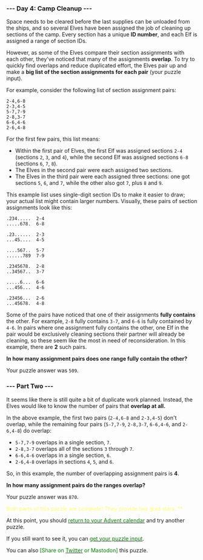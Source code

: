 ### --- Day 4: Camp Cleanup ---
Space needs to be cleared before the last supplies can be unloaded from the ships, and so several Elves have been assigned the job of cleaning up sections of the camp. Every section has a unique <b>ID number</b>, and each Elf is assigned a range of section IDs.

However, as some of the Elves compare their section assignments with each other, they've noticed that many of the assignments <b>overlap</b>. To try to quickly find overlaps and reduce duplicated effort, the Elves pair up and make a <b>big list of the section assignments for each pair</b> (your puzzle input).

For example, consider the following list of section assignment pairs:

    2-4,6-8
    2-3,4-5
    5-7,7-9
    2-8,3-7
    6-6,4-6
    2-6,4-8

For the first few pairs, this list means:

- Within the first pair of Elves, the first Elf was assigned sections `2-4` (sections `2`, `3`, and `4`), while the second Elf was assigned sections `6-8` (sections `6`, `7`, `8`).
- The Elves in the second pair were each assigned two sections.
- The Elves in the third pair were each assigned three sections: one got sections `5`, `6`, and `7`, while the other also got `7`, plus `8` and `9`.

This example list uses single-digit section IDs to make it easier to draw; your actual list might contain larger numbers. Visually, these pairs of section assignments look like this:

    .234.....  2-4
    .....678.  6-8

    .23......  2-3
    ...45....  4-5

    ....567..  5-7
    ......789  7-9

    .2345678.  2-8
    ..34567..  3-7

    .....6...  6-6
    ...456...  4-6

    .23456...  2-6
    ...45678.  4-8

Some of the pairs have noticed that one of their assignments <b>fully contains</b> the other. For example, `2-8` fully contains `3-7`, and `6-6` is fully contained by `4-6`. In pairs where one assignment fully contains the other, one Elf in the pair would be exclusively cleaning sections their partner will already be cleaning, so these seem like the most in need of reconsideration. In this example, there are <b>2</b> such pairs.

<b>In how many assignment pairs does one range fully contain the other?</b>

Your puzzle answer was `509`.

### --- Part Two ---
It seems like there is still quite a bit of duplicate work planned. Instead, the Elves would like to know the number of pairs that <b>overlap at all.</b>

In the above example, the first two pairs (`2-4,6-8` and `2-3,4-5`) don't overlap, while the remaining four pairs (`5-7,7-9`, `2-8,3-7`, `6-6,4-6`, and `2-6,4-8`) do overlap:

- `5-7,7-9` overlaps in a single section, `7`.
- `2-8,3-7` overlaps all of the sections `3` through `7`.
- `6-6,4-6` overlaps in a single section, `6`.
- `2-6,4-8` overlaps in sections `4`, `5`, and `6`.

So, in this example, the number of overlapping assignment pairs is <b>4</b>.

<b>In how many assignment pairs do the ranges overlap?</b>

Your puzzle answer was `870`.

<span style="color:#FFFF6F">Both parts of this puzzle are complete! They provide two gold stars: **</span>

At this point, you should [<span style="color:#007F00">return to your Advent calendar</span>](https://adventofcode.com/2022) and try another puzzle.

If you still want to see it, you can [<span style="color:#007F00">get your puzzle input</span>](https://adventofcode.com/2022/day/4/input).

You can also <span style="color:#007F00">[Share on [<span style="color:#007F00">Twitter</span>](https://twitter.com/intent/tweet?text=I%27ve+completed+%22Camp+Cleanup%22+%2D+Day+4+%2D+Advent+of+Code+2022&url=https%3A%2F%2Fadventofcode%2Ecom%2F2022%2Fday%2F4&related=ericwastl&hashtags=AdventOfCode) or Mastodon]</span> this puzzle.